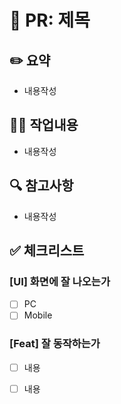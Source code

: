 # 📝 PR: 제목

## ✏️ 요약
- 내용작성

## 👩‍💻 작업내용
<!-- 새로운 기능의 추가나 데이터 처리의 경우 코드단위로의 설명해 주세요 -->
- 내용작성


## 🔍 참고사항
<!-- 해당 작업으로 인해 공유되어야하는 내용을 작성해 주세요! -->
- 내용작성

## ✅ 체크리스트

### [UI] 화면에 잘 나오는가
<!-- 해당 작업이 PC/Mobile 반응형으로 잘 나오고 있는지 체크해주세요! 
  추후 작업 예정이라면 이슈를 생성해서 관리해주세요! -->
- [ ]  PC
- [ ]  Mobile

### [Feat] 잘 동작하는가
<!-- 해당 기능에 대해서 테스트 해주세요. 스크린샷, gif 등을 첨부하셔도 좋습니다.-->
- [ ] 내용
- [ ] 내용

